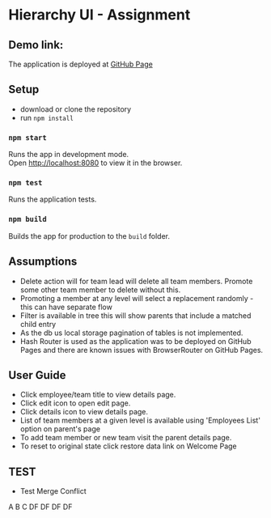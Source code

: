 # Hierarchy UI - Assignment

## Demo link:

The application is deployed at [GitHub Page](https://yogesh-m-gaikwad.github.io/org-hierarchy/)

## Setup

- download or clone the repository
- run `npm install`

### `npm start`

Runs the app in development mode.<br>
Open [http://localhost:8080](http://localhost:8080) to view it in the browser.

### `npm test`

Runs the application tests.<br>

### `npm build`

Builds the app for production to the `build` folder.<br>

## Assumptions

- Delete action will for team lead will delete all team members. Promote some other team member to delete without this.
- Promoting a member at any level will select a replacement randomly - this can have separate flow
- Filter is available in tree this will show parents that include a matched child entry
- As the db us local storage pagination of tables is not implemented.
- Hash Router is used as the application was to be deployed on GitHub Pages and there are known issues with BrowserRouter on GitHub Pages.

## User Guide

- Click employee/team title to view details page.
- Click edit icon to open edit page.
- Click details icon to view details page.
- List of team members at a given level is available using 'Employees List' option on parent's page
- To add team member or new team visit the parent details page.
- To reset to original state click restore data link on Welcome Page

## TEST
- Test Merge Conflict

A
B
C
DF
DF
DF
DF
